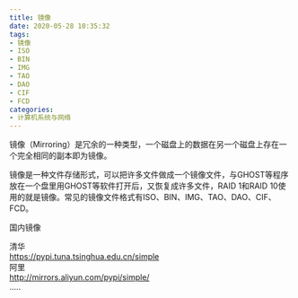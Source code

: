 ```yaml
---
title: 镜像
date: 2020-05-28 10:35:32
tags:
- 镜像
- ISO
- BIN
- IMG
- TAO
- DAO
- CIF
- FCD
categories: 
- 计算机系统与网络
---
```

镜像（Mirroring）是冗余的一种类型，一个磁盘上的数据在另一个磁盘上存在一个完全相同的副本即为镜像。

镜像是一种文件存储形式，可以把许多文件做成一个镜像文件，与GHOST等程序放在一个盘里用GHOST等软件打开后，又恢复成许多文件，RAID 1和RAID 10使用的就是镜像。常见的镜像文件格式有ISO、BIN、IMG、TAO、DAO、CIF、FCD。
<!--more-->
国内镜像

清华  
https://pypi.tuna.tsinghua.edu.cn/simple  
阿里  
http://mirrors.aliyun.com/pypi/simple/  
.....